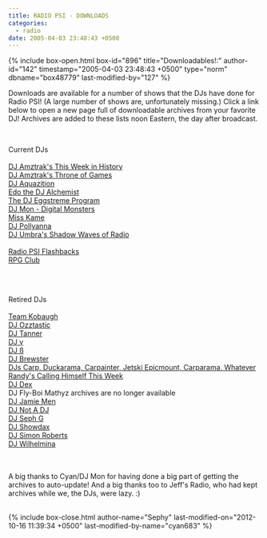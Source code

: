 ```yaml
---
title: RADIO PSI - DOWNLOADS
categories:
  - radio
date: 2005-04-03 23:48:43 +0500
---
```

{% include box-open.html box-id="896" title="Downloadables!:" author-id="142" timestamp="2005-04-03 23:48:43 +0500" type="norm" dbname="box48779" last-modified-by="127" %}
<p>
Downloads are available for a number of shows that the DJs have done for Radio PSI! (A large number of shows are, unfortunately missing.) Click a link below to open a new page full of downloadable archives from your favorite DJ! Archives are added to these lists noon Eastern, the day after broadcast.
</p><BR />

<p>Current DJs<BR /><BR />
<a href='http://radio.fobby.net/dumps/archives/archives.php?dj=amztrak_twih'>DJ Amztrak's This Week in History</a><BR />
<a href='http://radio.fobby.net/dumps/archives/archives.php?dj=amztrak_tog'>DJ Amztrak's Throne of Games</a><BR />
<a href='http://radio.fobby.net/dumps/archives/archives.php?dj=Aquas'>DJ Aquazition</a><BR />
<a href='http://radio.fobby.net/dumps/archives/archives.php?dj=alchemist'>Edo the DJ Alchemist</a><BR />
<a href='http://radio.fobby.net/dumps/archives/archives.php?dj=eggstreme'>The DJ Eggstreme Program</a><BR />
<a href='http://radio.fobby.net/dumps/archives/archives.php?dj=mon'>DJ Mon - Digital Monsters</a><BR />
<a href='http://radio.fobby.net/dumps/archives/archives.php?dj=kame'>Miss Kame</a><BR />
<a href='http://radio.fobby.net/dumps/archives/archives.php?dj=pollyanna'>DJ Pollyanna</a><BR />
<a href='http://radio.fobby.net/dumps/archives/archives.php?dj=umbra'>DJ Umbra's Shadow Waves of Radio</a><BR />
<BR />
<a href='http://radio.fobby.net/dumps/archives/archives.php?dj=flashback'>Radio PSI Flashbacks</a><BR />
<a href='http://radio.fobby.net/dumps/archives/archives.php?dj=rpgclub'>RPG Club</a><BR />
</p><BR /><BR />

<p>Retired DJs<BR /><BR />
<a href='http://radio.fobby.net/dumps/archives/archives.php?dj=kobaugh'>Team Kobaugh</a><BR />
<a href='http://radio.fobby.net/dumps/archives/archives.php?dj=ozztastic'>DJ Ozztastic</a><BR />
<a href='http://radio.fobby.net/dumps/archives/archives.php?dj=tansunn'>DJ Tanner</a><BR />
<a href='http://radio.fobby.net/dumps/archives/archives.php?dj=gamma'>DJ γ</a><BR />
<a href='http://radio.fobby.net/dumps/archives/archives.php?dj=beta'>DJ ß</a><BR />
<a href='http://radio.fobby.net/dumps/archives/archives.php?dj=brewster'>DJ Brewster</a><BR />
<a href='http://radio.fobby.net/dumps/archives/archives.php?dj=carp'>DJs Carp, Duckarama, Carpainter, Jetski Epicmount, Carparama, Whatever Randy's Calling Himself This Week</a><BR />
<a href='http://radio.fobby.net/dumps/archives/archives.php?dj=dex'>DJ Dex</a><BR />
DJ Fly-Boi Mathyz archives are no longer available<BR />
<a href='http://radio.fobby.net/dumps/archives/archives.php?dj=jamiemen'>DJ Jamie Men</a><BR />
<a href='http://radio.fobby.net/dumps/archives/archives.php?dj=notadj'>DJ Not A DJ</a><BR />
<a href='http://radio.fobby.net/dumps/archives/archives.php?dj=sephg'>DJ Seph G</a><BR />
<a href='http://radio.fobby.net/dumps/archives/archives.php?dj=showdax'>DJ Showdax</a><BR />
<a href='http://radio.fobby.net/dumps/archives/archives.php?dj=simonroberts'>DJ Simon Roberts</a><BR />
<a href='http://radio.fobby.net/dumps/archives/archives.php?dj=glasses'>DJ Wilhelmina</a><BR />
<BR /><BR />
</p>

<p>
A big thanks to Cyan/DJ Mon for having done a big part of getting the archives to auto-update! And a big thanks too to Jeff's Radio, who had kept archives while we, the DJs, were lazy. :)
</p><BR />
{% include box-close.html author-name="Sephy" last-modified-on="2012-10-16 11:39:34 +0500" last-modified-by-name="cyan683" %}
